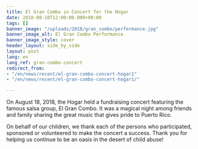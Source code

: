 ```yaml
---
title: El Gran Combo in Concert for the Hogar
date: 2018-08-18T12:00:00.000+00:00
tags: []
banner_image: "/uploads/2018/gran_combo/performance.jpg"
banner_image_alt: El Gran Combo Performance
banner_image_style: cover
header_layout: side_by_side
layout: post
lang: en
lang_ref: gran-combo-concert
redirect_from:
- "/en/news/recent/el-gran-combo-concert-hogar1"
- "/en/news/recent/el-gran-combo-concert-hogar1/"

---
```

On August 18, 2018, the Hogar held a fundraising concert featuring the famous salsa group, El Gran Combo. It was a magical night among friends and family sharing the great music that gives pride to Puerto Rico.

On behalf of our children, we thank each of the persons who participated, sponsored or volunteered to make the concert a success. Thank you for helping us continue to be an oasis in the desert of child abuse!
